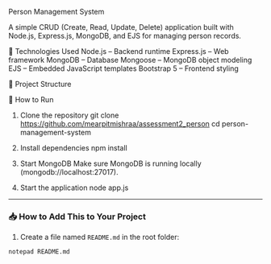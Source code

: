 Person Management System

A simple CRUD (Create, Read, Update, Delete) application built with Node.js, Express.js, MongoDB, and EJS for managing person records.

🔧 Technologies Used
Node.js – Backend runtime
Express.js – Web framework
MongoDB – Database
Mongoose – MongoDB object modeling
EJS – Embedded JavaScript templates
Bootstrap 5 – Frontend styling

📂 Project Structure

🚀 How to Run
1. Clone the repository
git clone https://github.com/mearpitmishraa/assessment2_person
cd person-management-system

2. Install dependencies
npm install
3. Start MongoDB
Make sure MongoDB is running locally (mongodb://localhost:27017).

4. Start the application
node app.js


---

### 📥 How to Add This to Your Project

1. Create a file named `README.md` in the root folder:
```bash
notepad README.md
